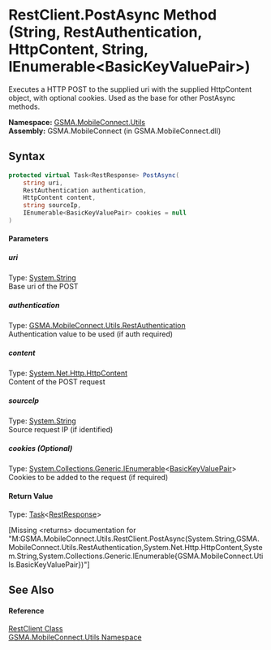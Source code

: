 RestClient.PostAsync Method (String, RestAuthentication, HttpContent, String, IEnumerable&lt;BasicKeyValuePair>)
================================================================================================================
Executes a HTTP POST to the supplied uri with the supplied HttpContent object, with optional cookies. Used as the base for other PostAsync methods.

**Namespace:** [GSMA.MobileConnect.Utils][1]  
**Assembly:** GSMA.MobileConnect (in GSMA.MobileConnect.dll)

Syntax
------

```csharp
protected virtual Task<RestResponse> PostAsync(
	string uri,
	RestAuthentication authentication,
	HttpContent content,
	string sourceIp,
	IEnumerable<BasicKeyValuePair> cookies = null
)
```

#### Parameters

##### *uri*
Type: [System.String][2]  
Base uri of the POST

##### *authentication*
Type: [GSMA.MobileConnect.Utils.RestAuthentication][3]  
Authentication value to be used (if auth required)

##### *content*
Type: [System.Net.Http.HttpContent][4]  
Content of the POST request

##### *sourceIp*
Type: [System.String][2]  
Source request IP (if identified)

##### *cookies* (Optional)
Type: [System.Collections.Generic.IEnumerable][5]&lt;[BasicKeyValuePair][6]>  
Cookies to be added to the request (if required)

#### Return Value
Type: [Task][7]&lt;[RestResponse][8]>  

[Missing &lt;returns> documentation for "M:GSMA.MobileConnect.Utils.RestClient.PostAsync(System.String,GSMA.MobileConnect.Utils.RestAuthentication,System.Net.Http.HttpContent,System.String,System.Collections.Generic.IEnumerable{GSMA.MobileConnect.Utils.BasicKeyValuePair})"]


See Also
--------

#### Reference
[RestClient Class][9]  
[GSMA.MobileConnect.Utils Namespace][1]  

[1]: ../README.md
[2]: http://msdn.microsoft.com/en-us/library/s1wwdcbf
[3]: ../RestAuthentication/README.md
[4]: http://msdn.microsoft.com/en-us/library/hh193687
[5]: http://msdn.microsoft.com/en-us/library/9eekhta0
[6]: ../BasicKeyValuePair/README.md
[7]: http://msdn.microsoft.com/en-us/library/dd321424
[8]: ../RestResponse/README.md
[9]: README.md
[10]: ../../_icons/Help.png